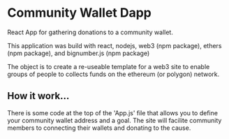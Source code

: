 # Community Wallet Dapp

React App for gathering donations to a community wallet.

This application was build with react, nodejs, web3 (npm package), ethers (npm package), and bignumber.js (npm package)

The object is to create a re-useable template for a web3 site to enable groups of people to collects funds on the ethereum (or polygon) network.  

## How it work...

There is some code at the top of the 'App.js' file that allows you to define your community wallet address and a goal.   The site will facilite community members to connecting their wallets and donating to the cause. 
